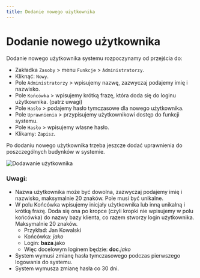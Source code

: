 ```yaml
---
title: Dodanie nowego użytkownika
---
```

# Dodanie nowego użytkownika

Dodanie nowego użytkownika systemu rozpoczynamy od przejścia do:

- Zakładka `Zasoby` > menu `Funkcje` > `Administratorzy`.
- Kliknąć: `Nowy`.
- Pole `Administratorzy` > wpisujemy nazwę, zazwyczaj podajemy imię i nazwisko.
- Pole `Końcówka` > wpisujemy krótką frazę, która doda się do loginu użytkownika. (patrz uwagi)
- Pole `Hasło` > podajemy hasło tymczasowe dla nowego użytkownika.
- Pole `Uprawnienia` > przypisujemy użytkownikowi dostęp do funkcji systemu.
- Pole `Hasło` > wpisujemy własne hasło.
- Klikamy: `Zapisz`.

Po dodaniu nowego użytkownika trzeba jeszcze dodać uprawnienia do poszczególnych budynków w systemie.

![Dodawanie użytkownika](dodawanie-administratora.gif)

### Uwagi:

- Nazwa użytkownika może być dowolna, zazwyczaj podajemy imię i nazwisko, maksymalnie 20 znaków. Pole musi być unikalne.
- W polu Końcówka wpisujemy inicjały użytkownika lub inną unikalną i krótką frazę. Doda się ona po kropce (czyli kropki nie wpisujemy w polu końcówka) do nazwy bazy klienta, co razem stworzy login użytkownika. Maksymalnie 20 znaków.
  - Przykład: Jan Kowalski
  - Końcówka: *jako*
  - Login: **baza**.jako            
  - Więc docelowym loginem będzie: **doc**.*jako*
- System wymusi zmianę hasła tymczasowego podczas pierwszego logowania do systemu.
- System wymusza zmianę hasła co 30 dni.